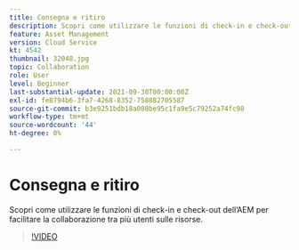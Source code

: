 ```yaml
---
title: Consegna e ritiro
description: Scopri come utilizzare le funzioni di check-in e check-out dell’AEM per facilitare la collaborazione tra più utenti sulle risorse.
feature: Asset Management
version: Cloud Service
kt: 4542
thumbnail: 32048.jpg
topic: Collaboration
role: User
level: Beginner
last-substantial-update: 2021-09-30T00:00:00Z
exl-id: fe8794b6-3fa7-4268-8352-758882705587
source-git-commit: b3e9251bdb18a008be95c1fa9e5c79252a74fc98
workflow-type: tm+mt
source-wordcount: '44'
ht-degree: 0%

---
```


# Consegna e ritiro

Scopri come utilizzare le funzioni di check-in e check-out dell’AEM per facilitare la collaborazione tra più utenti sulle risorse.

>[!VIDEO](https://video.tv.adobe.com/v/32048?quality=12&learn=on)
